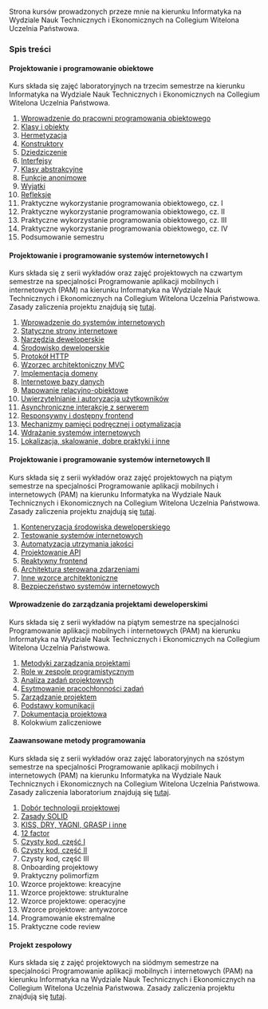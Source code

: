 Strona kursów prowadzonych przeze mnie na kierunku Informatyka na Wydziale Nauk Technicznych i Ekonomicznych na Collegium Witelona Uczelnia Państwowa.

### Spis treści
#### Projektowanie i programowanie obiektowe
Kurs składa się zajęć laboratoryjnych na trzecim semestrze na kierunku Informatyka na Wydziale Nauk Technicznych i Ekonomicznych na Collegium Witelona Uczelnia Państwowa.

1. [Wprowadzenie do pracowni programowania obiektowego](./laboratories/ppo/lab01.md)
1. [Klasy i obiekty](./laboratories/ppo/lab02.md)
1. [Hermetyzacja](./laboratories/ppo/lab03.md)
1. [Konstruktory](./laboratories/ppo/lab04.md)
1. [Dziedziczenie](./laboratories/ppo/lab05.md)
1. [Interfejsy](./laboratories/ppo/lab06.md)
1. [Klasy abstrakcyjne](./laboratories/ppo/lab07.md)
1. [Funkcje anonimowe](./laboratories/ppo/lab08.md)
1. [Wyjątki](./laboratories/ppo/lab09.md)
1. [Refleksje](./laboratories/ppo/lab10.md)
1. Praktyczne wykorzystanie programowania obiektowego, cz. I
1. Praktyczne wykorzystanie programowania obiektowego, cz. II
1. Praktyczne wykorzystanie programowania obiektowego, cz. III
1. Praktyczne wykorzystanie programowania obiektowego, cz. IV
1. Podsumowanie semestru

#### Projektowanie i programowanie systemów internetowych I
Kurs składa się z serii wykładów oraz zajęć projektowych na czwartym semestrze na specjalności Programowanie aplikacji mobilnych i internetowych (PAM) na kierunku Informatyka na Wydziale Nauk Technicznych i Ekonomicznych na Collegium Witelona Uczelnia Państwowa. Zasady zaliczenia projektu znajdują się [tutaj](./projects/ppsi1.md).

1. [Wprowadzenie do systemów internetowych](https://krzysztofrewak.github.io/cwup/lectures/ppsi1/w01/index.html)
1. [Statyczne strony internetowe](https://krzysztofrewak.github.io/cwup/lectures/ppsi1/w02/index.html)
1. [Narzędzia deweloperskie](https://krzysztofrewak.github.io/cwup/lectures/ppsi1/w03/index.html)
1. [Środowisko deweloperskie](https://krzysztofrewak.github.io/cwup/lectures/ppsi1/w04/index.html)
1. [Protokół HTTP](https://krzysztofrewak.github.io/cwup/lectures/ppsi1/w05/index.html)
1. [Wzorzec architektoniczny MVC](https://krzysztofrewak.github.io/cwup/lectures/ppsi1/w06/index.html)
1. [Implementacja domeny](https://krzysztofrewak.github.io/cwup/lectures/ppsi1/w07/index.html)
1. [Internetowe bazy danych](https://krzysztofrewak.github.io/cwup/lectures/ppsi1/w08/index.html)
1. [Mapowanie relacyjno-obiektowe](https://krzysztofrewak.github.io/cwup/lectures/ppsi1/w09/index.html)
1. [Uwierzytelnianie i autoryzacja użytkowników](https://krzysztofrewak.github.io/cwup/lectures/ppsi1/w10/index.html)
1. [Asynchroniczne interakcje z serwerem](https://krzysztofrewak.github.io/cwup/lectures/ppsi1/w11/index.html)
1. [Responsywny i dostępny frontend](https://krzysztofrewak.github.io/cwup/lectures/ppsi1/w12/index.html)
1. [Mechanizmy pamięci podręcznej i optymalizacja](https://krzysztofrewak.github.io/cwup/lectures/ppsi1/w13-15/index.html)
1. [Wdrażanie systemów internetowych](https://krzysztofrewak.github.io/cwup/lectures/ppsi1/w13-15/index.html)
1. [Lokalizacja, skalowanie, dobre praktyki i inne](https://krzysztofrewak.github.io/cwup/lectures/ppsi1/w13-15/index.html)

#### Projektowanie i programowanie systemów internetowych II
Kurs składa się z serii wykładów oraz zajęć projektowych na piątym semestrze na specjalności Programowanie aplikacji mobilnych i internetowych (PAM) na kierunku Informatyka na Wydziale Nauk Technicznych i Ekonomicznych na Collegium Witelona Uczelnia Państwowa. Zasady zaliczenia projektu znajdują się [tutaj](./projects/ppsi2.md).

1. [Konteneryzacja środowiska deweloperskiego](https://krzysztofrewak.github.io/cwup/lectures/ppsi2/w01/index.html)
1. [Testowanie systemów internetowych](https://krzysztofrewak.github.io/cwup/lectures/ppsi2/w02/index.html)
1. [Automatyzacja utrzymania jakości](https://krzysztofrewak.github.io/cwup/lectures/ppsi2/w03/index.html)
1. [Projektowanie API](https://krzysztofrewak.github.io/cwup/lectures/ppsi2/w04/index.html)
1. [Reaktywny frontend](https://krzysztofrewak.github.io/cwup/lectures/ppsi2/w05-08/index.html)
1. [Architektura sterowana zdarzeniami](https://krzysztofrewak.github.io/cwup/lectures/ppsi2/w05-08/index.html)
1. [Inne wzorce architektoniczne](https://krzysztofrewak.github.io/cwup/lectures/ppsi2/w05-08/index.html)
1. [Bezpieczeństwo systemów internetowych](https://krzysztofrewak.github.io/cwup/lectures/ppsi2/w05-08/index.html)

#### Wprowadzenie do zarządzania projektami deweloperskimi
Kurs składa się z serii wykładów na piątym semestrze na specjalności Programowanie aplikacji mobilnych i internetowych (PAM) na kierunku Informatyka na Wydziale Nauk Technicznych i Ekonomicznych na Collegium Witelona Uczelnia Państwowa.

1. [Metodyki zarządzania projektami](https://krzysztofrewak.github.io/cwup/lectures/wdzpd/w01/index.html)
1. [Role w zespole programistycznym](https://krzysztofrewak.github.io/cwup/lectures/wdzpd/w02/index.html)
1. [Analiza zadań projektowych](https://krzysztofrewak.github.io/cwup/lectures/wdzpd/w03/index.html)
1. [Esytmowanie pracochłonności zadań](https://krzysztofrewak.github.io/cwup/lectures/wdzpd/w04/index.html)
1. [Zarządzanie projektem](https://krzysztofrewak.github.io/cwup/lectures/wdzpd/w05-07/index.html)
1. [Podstawy komunikacji](https://krzysztofrewak.github.io/cwup/lectures/wdzpd/w05-07/index.html)
1. [Dokumentacja projektowa](https://krzysztofrewak.github.io/cwup/lectures/wdzpd/w05-07/index.html)
1. Kolokwium zaliczeniowe

#### Zaawansowane metody programowania
Kurs składa się z serii wykładów oraz zajęć laboratoryjnych na szóstym semestrze na specjalności Programowanie aplikacji mobilnych i internetowych (PAM) na kierunku Informatyka na Wydziale Nauk Technicznych i Ekonomicznych na Collegium Witelona Uczelnia Państwowa. Zasady zaliczenia laboratorium znajdują się [tutaj](./laboratories/zmp.md).

1. [Dobór technologii projektowej](https://krzysztofrewak.github.io/cwup/lectures/zmp/w01/index.html)
1. [Zasady SOLID](https://krzysztofrewak.github.io/cwup/lectures/zmp/w02/index.html)
1. [KISS, DRY, YAGNI, GRASP i inne](https://krzysztofrewak.github.io/cwup/lectures/zmp/w03/index.html)
1. [12 factor](https://krzysztofrewak.github.io/cwup/lectures/zmp/w04/index.html)
1. [Czysty kod, część I](https://krzysztofrewak.github.io/cwup/lectures/zmp/w05/index.html)
1. [Czysty kod, część II](https://krzysztofrewak.github.io/cwup/lectures/zmp/w06/index.html)
1. Czysty kod, część III
1. Onboarding projektowy
1. Praktyczny polimorfizm
1. Wzorce projektowe: kreacyjne
1. Wzorce projektowe: strukturalne
1. Wzorce projektowe: operacyjne
1. Wzorce projektowe: antywzorce
1. Programowanie ekstremalne
1. Praktyczne code review


#### Projekt zespołowy
Kurs składa się z zajęć projektowych na siódmym semestrze na specjalności Programowanie aplikacji mobilnych i internetowych (PAM) na kierunku Informatyka na Wydziale Nauk Technicznych i Ekonomicznych na Collegium Witelona Uczelnia Państwowa.  Zasady zaliczenia projektu znajdują się [tutaj](./projects/pz.md).
